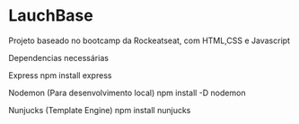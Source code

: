 # LauchBase

Projeto baseado no bootcamp da Rockeatseat, com HTML,CSS e Javascript

Dependencias necessárias

Express
npm install express

Nodemon (Para desenvolvimento local)
npm install -D nodemon

Nunjucks (Template Engine)
npm install nunjucks